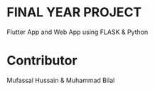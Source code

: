 # FINAL YEAR PROJECT 

Flutter App and Web App using FLASK & Python


# Contributor

Mufassal Hussain & Muhammad Bilal

